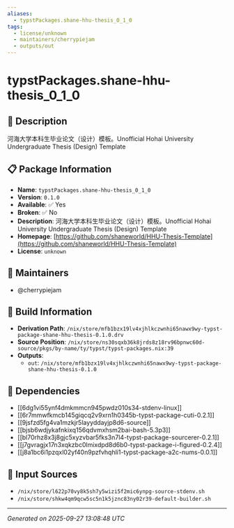 ```yaml
---
aliases:
  - typstPackages.shane-hhu-thesis_0_1_0
tags:
  - license/unknown
  - maintainers/cherrypiejam
  - outputs/out
---
```


# typstPackages.shane-hhu-thesis_0_1_0

## 📝 Description

河海大学本科生毕业论文（设计）模板。Unofficial Hohai University Undergraduate Thesis (Design) Template

## 📋 Package Information

- **Name**: `typstPackages.shane-hhu-thesis_0_1_0`
- **Version**: `0.1.0`
- **Available**: ✅ Yes
- **Broken**: ✅ No
- **Description**: 河海大学本科生毕业论文（设计）模板。Unofficial Hohai University Undergraduate Thesis (Design) Template
- **Homepage**: [https://github.com/shaneworld/HHU-Thesis-Template](https://github.com/shaneworld/HHU-Thesis-Template)
- **License**: `unknown`
## 👥 Maintainers

- @cherrypiejam


## 🔧 Build Information

- **Derivation Path**: `/nix/store/mfb1bzx19lv4xjhlkczwnhi65nawx9wy-typst-package-shane-hhu-thesis-0.1.0.drv`
- **Source Position**: `/nix/store/ns30sqxb36k8jrds8z18rv96bpnwc60d-source/pkgs/by-name/ty/typst/typst-packages.nix:39`
- **Outputs**:
  - `out`:  `/nix/store/mfb1bzx19lv4xjhlkczwnhi65nawx9wy-typst-package-shane-hhu-thesis-0.1.0`

## 🔗 Dependencies

- [[6dg1vi55ynf4dmkmmcn945pwdz010s34-stdenv-linux]]
- [[6r7mmwfkmcb145giqcq2v9xrn1h0345b-typst-package-cuti-0.2.1]]
- [[9jsfzd5fg4va1mzkjr5layyddayjp8d6-source]]
- [[bjsb6wdjykafnkixq156qdvmxhsm2bai-bash-5.3p3]]
- [[bl70rhz8x3j8gjc5xyzvbar5fks3n7l4-typst-package-sourcerer-0.2.1]]
- [[j7gvragjx17n3xqkzbc0lmixdpd8d6b0-typst-package-i-figured-0.2.4]]
- [[j8a1bc6i1pzqxl02yf40n9pzfvhqhli1-typst-package-a2c-nums-0.0.1]]

## 📁 Input Sources

- `/nix/store/l622p70vy8k5sh7y5wizi5f2mic6ynpg-source-stdenv.sh`
- `/nix/store/shkw4qm9qcw5sc5n1k5jznc83ny02r39-default-builder.sh`

---
*Generated on 2025-09-27 13:08:48 UTC*

